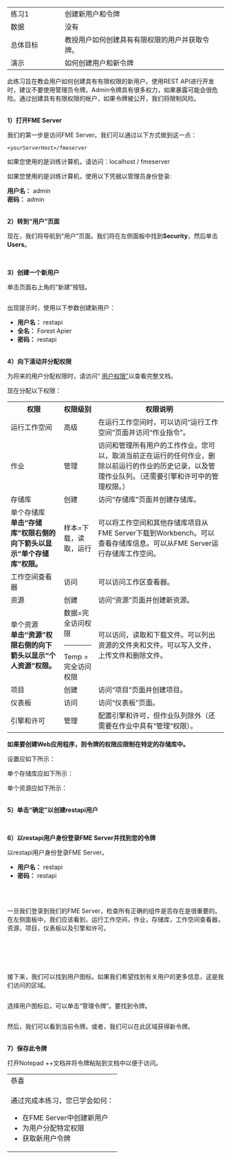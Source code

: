    <div id="readme" class="readme blob instapaper_body">
    <article class="markdown-body entry-content" itemprop="text"><table>
<tbody><tr>
<td width="25%">
<i></i><font style="vertical-align: inherit;"><font style="vertical-align: inherit;">
练习1
</font></font></td>
<td><font style="vertical-align: inherit;"><font style="vertical-align: inherit;">
创建新用户和令牌
</font></font></td>
</tr>
<tr>
<td><font style="vertical-align: inherit;"><font style="vertical-align: inherit;">数据</font></font></td>
<td><font style="vertical-align: inherit;"><font style="vertical-align: inherit;">没有</font></font></td>
</tr>
<tr>
<td><font style="vertical-align: inherit;"><font style="vertical-align: inherit;">总体目标</font></font></td>
<td><font style="vertical-align: inherit;"><font style="vertical-align: inherit;">教授用户如何创建具有有限权限的用户并获取令牌。</font></font></td>
</tr>
<tr>
<td><font style="vertical-align: inherit;"><font style="vertical-align: inherit;">演示</font></font></td>
<td><font style="vertical-align: inherit;"><font style="vertical-align: inherit;">如何创建用户和新令牌</font></font></td>
</tr>
</tbody></table>
<p><font style="vertical-align: inherit;"><font style="vertical-align: inherit;">此练习旨在教会用户如何创建具有有限权限的新用户。</font><font style="vertical-align: inherit;">使用REST API进行开发时，建议不要使用管理员令牌。</font><font style="vertical-align: inherit;">Admin令牌具有很多权力，如果暴露可能会很危险。</font><font style="vertical-align: inherit;">通过创建具有有限权限的帐户，如果令牌被公开，我们将限制风险。</font></font></p>
<p><br><strong><font style="vertical-align: inherit;"><font style="vertical-align: inherit;">1）打开FME Server</font></font></strong></p>
<p><font style="vertical-align: inherit;"><font style="vertical-align: inherit;">我们的第一步是访问FME Server。</font><font style="vertical-align: inherit;">我们可以通过以下方式做到这一点：</font></font></p>
<pre><code>&lt;yourServerHost&gt;/fmeserver
</code></pre>
<p><font style="vertical-align: inherit;"><font style="vertical-align: inherit;">如果您使用的是训练计算机，请访问：localhost / fmeserver</font></font></p>
<p><font style="vertical-align: inherit;"><font style="vertical-align: inherit;">如果您使用的是训练计算机，使用以下凭据以管理员身份登录:</font></font></p>
<p><b><font style="vertical-align: inherit;"><font style="vertical-align: inherit;">用户名：</font></font></b><font style="vertical-align: inherit;"><font style="vertical-align: inherit;"> admin
 </font></font><br>
<b><font style="vertical-align: inherit;"><font style="vertical-align: inherit;">密码：</font></font></b><font style="vertical-align: inherit;"><font style="vertical-align: inherit;"> admin</font></font></p>
<p><br><strong><font style="vertical-align: inherit;"><font style="vertical-align: inherit;">2）转到“用户”页面</font></font></strong></p>
<p><font style="vertical-align: inherit;"><font style="vertical-align: inherit;">现在，我们将导航到“用户”页面。</font><font style="vertical-align: inherit;">我们将在左侧面板中找到</font></font><strong><font style="vertical-align: inherit;"><font style="vertical-align: inherit;">Security</font></font></strong><font style="vertical-align: inherit;"><font style="vertical-align: inherit;">，然后单击</font></font><strong><font style="vertical-align: inherit;"><font style="vertical-align: inherit;">Users</font></font></strong><font style="vertical-align: inherit;"><font style="vertical-align: inherit;">。</font></font></p>
<p><a target="_blank" rel="noopener noreferrer" href="./Images/image1.3.1.Users.png"><img src="./Images/image1.3.1.Users.png" alt="" style="max-width:100%;"></a></p>
<p><br><strong><font style="vertical-align: inherit;"><font style="vertical-align: inherit;">3）创建一个新用户</font></font></strong></p>
<p><font style="vertical-align: inherit;"><font style="vertical-align: inherit;">单击页面右上角的“新建”按钮。</font></font></p>
<p><a target="_blank" rel="noopener noreferrer" href="./Images/image1.3.2.NewUser.png"><img src="./Images/image1.3.2.NewUser.png" alt="" style="max-width:100%;"></a></p>
<p><font style="vertical-align: inherit;"><font style="vertical-align: inherit;">出现提示时，使用以下参数创建新用户：</font></font></p>
<ul>
<li><strong><font style="vertical-align: inherit;"><font style="vertical-align: inherit;">用户名：</font></font></strong><font style="vertical-align: inherit;"><font style="vertical-align: inherit;"> restapi</font></font></li>
<li><strong><font style="vertical-align: inherit;"><font style="vertical-align: inherit;">全名：</font></font></strong><font style="vertical-align: inherit;"><font style="vertical-align: inherit;"> Forest Apier</font></font></li>
<li><strong><font style="vertical-align: inherit;"><font style="vertical-align: inherit;">密码：</font></font></strong><font style="vertical-align: inherit;"><font style="vertical-align: inherit;"> restapi</font></font></li>
</ul>
<p><br><strong><font style="vertical-align: inherit;"><font style="vertical-align: inherit;">4）向下滚动并分配权限</font></font></strong></p>
<p><font style="vertical-align: inherit;"><font style="vertical-align: inherit;">为将来的用户分配权限时，请访问“ </font></font><a href="http://docs.safe.com/fme/2018.1/html/FME_Server_Documentation/Content/WebUI/Roles.htm" rel="nofollow"><font style="vertical-align: inherit;"><font style="vertical-align: inherit;">用户权限”</font></font></a><font style="vertical-align: inherit;"><font style="vertical-align: inherit;">以查看完整文档。</font></font></p>
<p><font style="vertical-align: inherit;"><font style="vertical-align: inherit;">现在分配以下权限：</font></font></p>
<table>
<tbody><tr>
<th><font style="vertical-align: inherit;"><font style="vertical-align: inherit;">权限</font></font></th>
<th><font style="vertical-align: inherit;"><font style="vertical-align: inherit;">权限级别</font></font></th>
<th><font style="vertical-align: inherit;"><font style="vertical-align: inherit;">权限说明</font></font></th>
</tr>
<tr>
<td><font style="vertical-align: inherit;"><font style="vertical-align: inherit;">运行工作空间</font></font></td>
<td><font style="vertical-align: inherit;"><font style="vertical-align: inherit;">高级</font></font></td>
<td><font style="vertical-align: inherit;"><font style="vertical-align: inherit;">在运行工作空间时，可以访问“运行工作空间”页面并访问“作业指令”。</font></font></td>
</tr>
<tr>
<td><font style="vertical-align: inherit;"><font style="vertical-align: inherit;">作业</font></font></td>
<td><font style="vertical-align: inherit;"><font style="vertical-align: inherit;">管理</font></font></td>
<td><font style="vertical-align: inherit;"><font style="vertical-align: inherit;">  访问和管理所有用户的工作作业。</font><font style="vertical-align: inherit;">您可以，取消当前正在运行的任何作业，删除以前运行的作业的历史记录，以及管理作业队列。</font><font style="vertical-align: inherit;">（还需要引擎和许可中的管理权限。）</font></font></td>
</tr>
<tr>
<td><font style="vertical-align: inherit;"><font style="vertical-align: inherit;">存储库</font></font></td>
<td><font style="vertical-align: inherit;"><font style="vertical-align: inherit;">创建</font></font></td>
<td><font style="vertical-align: inherit;"><font style="vertical-align: inherit;">访问“存储库”页面并创建存储库。 </font></font></td>
</tr>
<tr>
<td><font style="vertical-align: inherit;"><font style="vertical-align: inherit;">单个存储库</font></font><br> <b><font style="vertical-align: inherit;"><font style="vertical-align: inherit;">单击“存储库”权限右侧的向下箭头以显示“单个存储库”权限。</font></font></b></td>
<td><font style="vertical-align: inherit;"><font style="vertical-align: inherit;">样本=下载，读取，运行</font></font></td>
<td><font style="vertical-align: inherit;"><font style="vertical-align: inherit;">可以将工作空间和其他存储库项目从FME Server下载到Workbench。</font><font style="vertical-align: inherit;">可以查看存储库信息。</font><font style="vertical-align: inherit;">可以从FME Server运行存储库工作空间。</font></font></td>
</tr>
<tr>
<td><font style="vertical-align: inherit;"><font style="vertical-align: inherit;">工作空间查看器</font></font></td>
<td><font style="vertical-align: inherit;"><font style="vertical-align: inherit;">访问</font></font></td>
<td><font style="vertical-align: inherit;"><font style="vertical-align: inherit;"> 可以访问工作区查看器。
</font></font></td>
</tr>
<tr>
<td><font style="vertical-align: inherit;"><font style="vertical-align: inherit;">资源</font></font></td>
<td><font style="vertical-align: inherit;"><font style="vertical-align: inherit;">创建</font></font></td>
<td><font style="vertical-align: inherit;"><font style="vertical-align: inherit;">访问“资源”页面并创建新资源。</font></font></td>
</tr>
<tr>
<td><font style="vertical-align: inherit;"><font style="vertical-align: inherit;">单个资源</font></font><br> <b><font style="vertical-align: inherit;"><font style="vertical-align: inherit;">单击“资源”权限右侧的向下箭头以显示“个人资源”权限。</font></font></b></td>
<td><font style="vertical-align: inherit;"><font style="vertical-align: inherit;">
数据=完全访问权限
</font></font><hr><font style="vertical-align: inherit;"><font style="vertical-align: inherit;">
Temp =完全访问权限
</font></font></td>
<td><font style="vertical-align: inherit;"><font style="vertical-align: inherit;">可以访问，读取和下载文件。</font><font style="vertical-align: inherit;">可以列出资源的文件夹和文件。</font><font style="vertical-align: inherit;">可以写入文件，上传文件和删除文件。</font></font></td>
</tr>
<tr>
<td><font style="vertical-align: inherit;"><font style="vertical-align: inherit;">项目</font></font></td>
<td><font style="vertical-align: inherit;"><font style="vertical-align: inherit;">创建</font></font></td>
<td><font style="vertical-align: inherit;"><font style="vertical-align: inherit;">访问“项目”页面并创建项目。</font></font></td>
</tr>
<tr>
<td><font style="vertical-align: inherit;"><font style="vertical-align: inherit;">仪表板</font></font></td>
<td><font style="vertical-align: inherit;"><font style="vertical-align: inherit;">访问</font></font></td>
<td><font style="vertical-align: inherit;"><font style="vertical-align: inherit;">访问“仪表板”页面。</font></font></td>
</tr>
<tr>
<td><font style="vertical-align: inherit;"><font style="vertical-align: inherit;">引擎和许可</font></font></td>
<td><font style="vertical-align: inherit;"><font style="vertical-align: inherit;">管理</font></font></td>
<td><font style="vertical-align: inherit;"><font style="vertical-align: inherit;">配置引擎和许可，但作业队列除外（还需要在作业中具有“管理”权限）。</font></font></td>
</tr>
</tbody></table>
<p><strong><font style="vertical-align: inherit;"><font style="vertical-align: inherit;">如果要创建Web应用程序，则令牌的权限应限制在特定的存储库中。</font></font></strong></p>
<p><font style="vertical-align: inherit;"><font style="vertical-align: inherit;">设置应如下所示：
</font></font><a target="_blank" rel="noopener noreferrer" href="./Images/image1.3.3.Permissions.png"><img src="./Images/image1.3.3.Permissions.png" alt="" style="max-width:100%;"></a></p>
<p><font style="vertical-align: inherit;"><font style="vertical-align: inherit;">单个存储库应如下所示：
</font></font><a target="_blank" rel="noopener noreferrer" href="./Images/image1.3.4.Individual.png"><img src="./Images/image1.3.4.Individual.png" alt="" style="max-width:100%;"></a></p>
<p><font style="vertical-align: inherit;"><font style="vertical-align: inherit;">单个资源应如下所示：
</font></font><a target="_blank" rel="noopener noreferrer" href="./Images/image1.3.4a.Resources.png"><img src="./Images/image1.3.4a.Resources.png" alt="" style="max-width:100%;"></a></p>
<p><br><strong><font style="vertical-align: inherit;"><font style="vertical-align: inherit;">5）单击“确定”以创建restapi用户</font></font></strong></p>
<p><a target="_blank" rel="noopener noreferrer" href="./Images/image1.3.5.CreateUser.png"><img src="./Images/image1.3.5.CreateUser.png" alt="" style="max-width:100%;"></a></p>
<p><br><strong><font style="vertical-align: inherit;"><font style="vertical-align: inherit;">6）以restapi用户身份登录FME Server并找到您的令牌</font></font></strong></p>
<p><font style="vertical-align: inherit;"><font style="vertical-align: inherit;">以restapi用户身份登录FME Server。
</font></font><br></p>
<ul>
<li><strong><font style="vertical-align: inherit;"><font style="vertical-align: inherit;">用户名：</font></font></strong><font style="vertical-align: inherit;"><font style="vertical-align: inherit;"> restapi</font></font></li>
<li><strong><font style="vertical-align: inherit;"><font style="vertical-align: inherit;">密码：</font></font></strong><font style="vertical-align: inherit;"><font style="vertical-align: inherit;"> restapi</font></font></li>
</ul>
<br>
<br>
<p><font style="vertical-align: inherit;"><font style="vertical-align: inherit;">一旦我们登录到我们的FME Server，检查所有正确的组件是否存在是很重要的。
</font><font style="vertical-align: inherit;">
在左侧面板中，我们应该看到，运行工作空间，作业，存储库，工作空间查看器，资源，项目，仪表板以及引擎和许可。</font></font><br>
<a target="_blank" rel="noopener noreferrer" href="./Images/image1.3.5a.Permissions.png"><img src="./Images/image1.3.5a.Permissions.png" alt="" style="max-width:100%;"></a>
<br>
<br><font style="vertical-align: inherit;"></font></p>
<br>
<br>
<p><a target="_blank" rel="noopener noreferrer" href="./Images/image1.3.6.NewUser.png"><img src="./Images/image1.3.6.NewUser.png" alt="" style="max-width:100%;"></a></p>
<p><font style="vertical-align: inherit;"><font style="vertical-align: inherit;">接下来，我们可以找到用户图标。</font><font style="vertical-align: inherit;">如果我们希望找到有关用户的更多信息，这是我们访问的区域。</font></font></p>
<p><a target="_blank" rel="noopener noreferrer" href="./Images/image1.3.7.ManageToken.png"><img src="./Images/image1.3.7.ManageToken.png" alt="" style="max-width:100%;"></a></p>
<p><font style="vertical-align: inherit;"><font style="vertical-align: inherit;">选择用户图标后，可以单击“管理令牌”。</font><font style="vertical-align: inherit;">要找到令牌。</font></font></p>
<p><a target="_blank" rel="noopener noreferrer" href="./Images/image1.3.8.ViewToken.png"><img src="./Images/image1.3.8.ViewToken.png" alt="" style="max-width:100%;"></a></p>
<p><font style="vertical-align: inherit;"><font style="vertical-align: inherit;">然后，我们可以看到当前令牌。</font><font style="vertical-align: inherit;">或者，我们可以在此区域获得新令牌。</font></font></p>
<p><br><strong><font style="vertical-align: inherit;"><font style="vertical-align: inherit;">7）保存此令牌</font></font></strong></p>
<p><font style="vertical-align: inherit;"><font style="vertical-align: inherit;">打开Notepad ++文档并将令牌粘贴到文档中以便于访问。</font></font></p>

<table>
<tbody><tr>
<td>
<i></i><font style="vertical-align: inherit;"><font style="vertical-align: inherit;">
恭喜
</font></font></td>
</tr>
<tr>
<td><font style="vertical-align: inherit;"><font style="vertical-align: inherit;">

通过完成本练习，您已学会如何：
</font></font><br>
<ul><li><font style="vertical-align: inherit;"><font style="vertical-align: inherit;">在FME Server中创建新用户</font></font></li>
<li><font style="vertical-align: inherit;"><font style="vertical-align: inherit;">为用户分配特定权限</font></font></li>
<li><font style="vertical-align: inherit;"><font style="vertical-align: inherit;">获取新用户令牌</font></font></li>

</ul></td>
</tr>
</tbody></table>
</article>
  </div>
